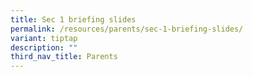 ```yaml
---
title: Sec 1 briefing slides
permalink: /resources/parents/sec-1-briefing-slides/
variant: tiptap
description: ""
third_nav_title: Parents
---
```

